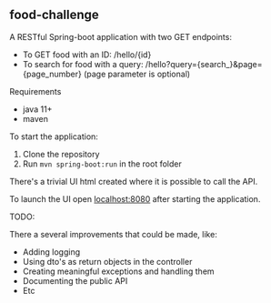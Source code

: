 ## food-challenge

A RESTful Spring-boot application with two GET endpoints:
* To GET food with an ID: /hello/{id}
* To search for food with a query: /hello?query={search_}&page={page_number}
(page parameter is optional)



Requirements
* java 11+
* maven

To start the application:
1) Clone the repository
2) Run `mvn spring-boot:run` in the root folder

There's a trivial UI html created where it is possible to call the API.

To launch the UI open [localhost:8080](http://localhost:8080/) after starting the application.

TODO:

There a several improvements that could be made, like:
* Adding logging
* Using dto's as return objects in the controller
* Creating meaningful exceptions and handling them
* Documenting the public API
* Etc
